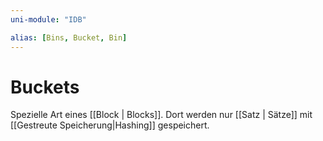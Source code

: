 ```yaml
---
uni-module: "IDB"

alias: [Bins, Bucket, Bin]
---
```


# Buckets

Spezielle Art eines [[Block | Blocks]].
Dort werden nur [[Satz | Sätze]] mit [[Gestreute Speicherung|Hashing]] gespeichert.
